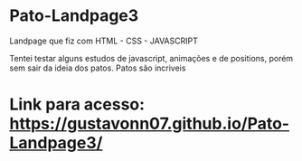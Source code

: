 # Pato-Landpage3
 Landpage que fiz com HTML - CSS - JAVASCRIPT
 
 Tentei testar alguns estudos de javascript, animações e de positions, porém sem sair da ideia dos patos.
 Patos são incriveis
 
# Link para acesso: https://gustavonn07.github.io/Pato-Landpage3/
